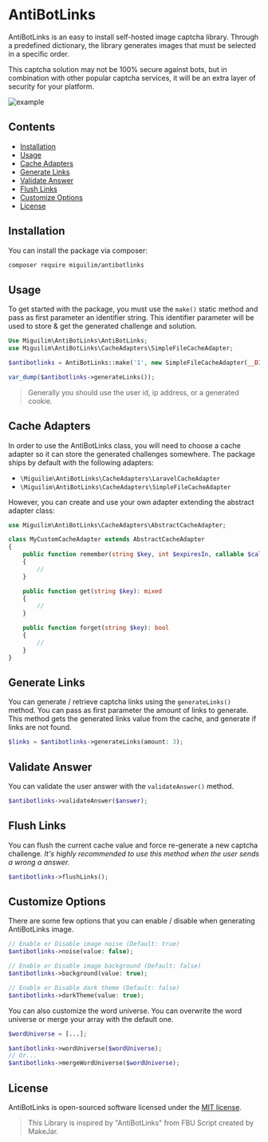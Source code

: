 # AntiBotLinks

AntiBotLinks is an easy to install self-hosted image captcha library. Through a predefined dictionary, the library generates images that must be selected in a specific order.

This captcha solution may not be 100% secure against bots, but in combination with other popular captcha services, it will be an extra layer of security for your platform.

![example](https://user-images.githubusercontent.com/35383529/220480833-dcd2b516-9b85-4944-8464-6a6f8d92fdb2.jpg)

## Contents

- [Installation](#installation)
- [Usage](#usage)
- [Cache Adapters](#cache-adapters)
- [Generate Links](#generate-links)
- [Validate Answer](#validate-answer)
- [Flush Links](#flush-links)
- [Customize Options](#customize-options)
- [License](#license)

## Installation

You can install the package via composer:

```sh
composer require miguilim/antibotlinks
```

## Usage

To get started with the package, you must use the `make()` static method and pass as first parameter an identifier string. This identifier parameter will be used to store & get the generated challenge and solution.

```php
Use Miguilim\AntiBotLinks\AntiBotLinks;
use Miguilim\AntiBotLinks\CacheAdapters\SimpleFileCacheAdapter;

$antibotlinks = AntiBotLinks::make('1', new SimpleFileCacheAdapter(__DIR__ . '/cache'));

var_dump($antibotlinks->generateLinks());
```

> Generally you should use the user id, ip address, or a generated cookie.

## Cache Adapters

In order to use the AntiBotLinks class, you will need to choose a cache adapter so it can store the generated challenges somewhere. The package ships by default with the following adapters:

- `\Miguilim\AntiBotLinks\CacheAdapters\LaravelCacheAdapter`
- `\Miguilim\AntiBotLinks\CacheAdapters\SimpleFileCacheAdapter`

However, you can create and use your own adapter extending the abstract adapter class:

```php
use Miguilim\AntiBotLinks\CacheAdapters\AbstractCacheAdapter;

class MyCustomCacheAdapter extends AbstractCacheAdapter
{
    public function remember(string $key, int $expiresIn, callable $callback): mixed
    {
        //
    }

    public function get(string $key): mixed
    {
        //
    }

    public function forget(string $key): bool
    {
        //
    }
}
```

## Generate Links

You can generate / retrieve captcha links using the `generateLinks()` method. You can pass as first parameter the amount of links to generate. This method gets the generated links value from the cache, and generate if links are not found.

```php
$links = $antibotlinks->generateLinks(amount: 3);
```

## Validate Answer

You can validate the user answer with the `validateAnswer()` method.

```php
$antibotlinks->validateAnswer($answer);
```

## Flush Links

You can flush the current cache value and force re-generate a new captcha challenge. *It's highly recommended to use this method when the user sends a wrong a answer.*

```php
$antibotlinks->flushLinks();
```

## Customize Options

There are some few options that you can enable / disable when generating AntiBotLinks image.

```php
// Enable or Disable image noise (Default: true)
$antibotlinks->noise(value: false);

// Enable or Disable image background (Default: false)
$antibotlinks->background(value: true);

// Enable or Disable dark theme (Default: false)
$antibotlinks->darkTheme(value: true);
```

You can also customize the word universe. You can overwrite the word universe or merge your array with the default one.

```php
$wordUniverse = [...];

$antibotlinks->wordUniverse($wordUniverse);
// Or...
$antibotlinks->mergeWordUniverse($wordUniverse);
```

## License

AntiBotLinks is open-sourced software licensed under the [MIT license](LICENSE).

> This Library is inspired by "AntiBotLinks" from FBU Script created by MakeJar.
